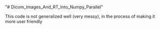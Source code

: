 "# Dicom_Images_And_RT_Into_Numpy_Parallel" 

This code is not generalized well (very messy), in the process of making it more user friendly
